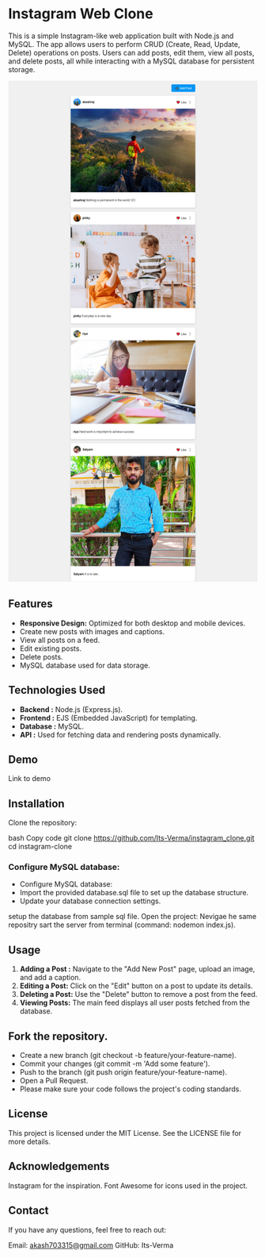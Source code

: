 <h1>Instagram Web Clone</h1>
<p>This is a simple Instagram-like web application built with Node.js and MySQL. The app allows users to perform CRUD (Create, Read, Update, Delete) operations on posts. Users can add posts, edit them, view all posts, and delete posts, all while interacting with a MySQL database for persistent storage.</p>

![Instagram Web Application Clone Screenshot](public/images/screenshot.png)

<h2>Features</h2>
<ul>
  <li><b>Responsive Design:</b> Optimized for both desktop and mobile devices.</li>
  <li>Create new posts with images and captions.</li>
  <li>View all posts on a feed.</li>
  <li>Edit existing posts.</li>
  <li>Delete posts.</li>
  <li>MySQL database used for data storage.</li>
</ul>

<h2>Technologies Used</h2>
<ul>
  <li><b>Backend :</b> Node.js (Express.js).</li>
  <li><b>Frontend :</b> EJS (Embedded JavaScript) for templating.</li>
  <li><b>Database :</b> MySQL.</li>
  <li><b>API :</b> Used for fetching data and rendering posts dynamically.</li>
</ul>

<h2>Demo</h2>
<p>Link to demo</p>

<h2>Installation</h2>
Clone the repository:

bash
Copy code
git clone https://github.com/Its-Verma/instagram_clone.git
cd instagram-clone
<h3>Configure MySQL database:</h3>
<ul>
  <li>Configure MySQL database:</li>
  <li>Import the provided database.sql file to set up the database structure.</li>
  <li>Update your database connection settings.</li>
</ul>
setup the database from sample sql file.
Open the project:
Nevigae he same repositry sart the server from terminal (command: nodemon index.js).

<h2>Usage</h2>
<ol>
  <li><b>Adding a Post :</b> Navigate to the "Add New Post" page, upload an image, and add a caption.</li>
  <li><b>Editing a Post:</b> Click on the "Edit" button on a post to update its details.</li>
  <li><b>Deleting a Post:</b> Use the "Delete" button to remove a post from the feed.</li>
  <li><b>Viewing Posts:</b> The main feed displays all user posts fetched from the database.</li>
</ol>

<h2>Fork the repository.</h2>
<ul>
  <li>Create a new branch (git checkout -b feature/your-feature-name).</li>
  <li>Commit your changes (git commit -m 'Add some feature').</li>
  <li>Push to the branch (git push origin feature/your-feature-name).</li>
  <li>Open a Pull Request.</li>
  <li>Please make sure your code follows the project's coding standards.</li>
</ul>

<h2>License</h2>
This project is licensed under the MIT License. See the LICENSE file for more details.

<h2>Acknowledgements</h2>
Instagram for the inspiration.
Font Awesome for icons used in the project.
<h2>Contact</h2>
If you have any questions, feel free to reach out:

Email: akash703315@gmail.com
GitHub: Its-Verma
